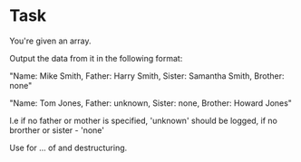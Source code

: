 # Task

You're given an array.

Output the data from it in the following format:

"Name: Mike Smith, Father: Harry Smith, Sister: Samantha Smith, Brother: none"

"Name: Tom Jones, Father: unknown, Sister: none, Brother: Howard Jones"

I.e if no father or mother is specified, 'unknown' should be logged, if no brorther or sister - 'none'

Use for ... of and destructuring.
